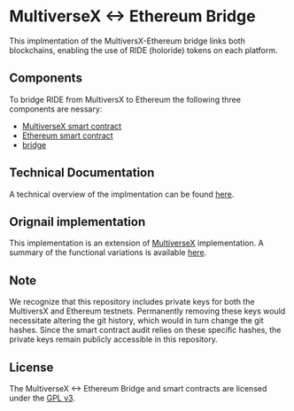 # MultiverseX <-> Ethereum Bridge

This implmentation of the MultiversX-Ethereum bridge links both blockchains, enabling the use of RIDE (holoride) tokens on each platform.

## Components
To bridge RIDE from MultiversX to Ethereum the following three components are nessary:
- [MultiverseX smart contract](rs/README.md)
- [Ethereum smart contract](sol/README.md)
- [bridge](bridge)

## Technical Documentation
A technical overview of the implmentation can be found [here](docs/tech_docs.md).

## Orignail implementation
This implementation is an extension of [MultiverseX](https://github.com/multiversx/mx-bridge-eth-go) implementation. A summary of the functional variations is available [here](CHANGES).

## Note
We recognize that this repository includes private keys for both the MultiversX and Ethereum testnets. Permanently removing these keys would necessitate altering the git history, which would in turn change the git hashes. Since the smart contract audit relies on these specific hashes, the private keys remain publicly accessible in this repository.

## License
The MultiverseX <-> Ethereum Bridge and smart contracts are licensed under the [GPL v3](LICENSE).
